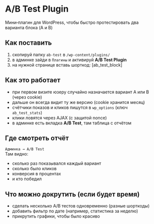 # A/B Test Plugin
Мини‑плагин для WordPress, чтобы быстро протестировать два варианта блока (A и B)

## Как поставить
1. скопируй папку `ab-test` в `/wp-content/plugins/`
2. в админке зайди в `Плагины` и активируй **A/B Test Plugin**
3. на нужной странице вставь шорткод: [ab_test_block]

## Как это работает
- при первом визите юзеру случайно назначается вариант A или B (через cookie)
- дальше он всегда видит ту же версию (cookie хранится месяц)
- счётчики показов и кликов пишутся в `wp_options` (ключ `ab_test_stats`)
- клики ловятся через AJAX (с защитой nonce)
- в админке есть вкладка **A/B Test**, там таблица с отчётом

## Где смотреть отчёт
`Админка → A/B Test`  
Там видно:
- сколько раз показывался каждый вариант
- сколько было кликов
- конверсия в процентах
- и кто победил

## Что можно докрутить (если будет время)
- сделать несколько A/B тестов одновременно (разные шорткоды)
- добавить фильтр по дате (например, статистика за неделю)
- прикрутить графики, чтобы было красиво
